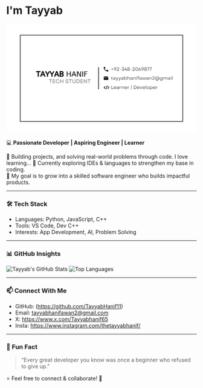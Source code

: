# I'm Tayyab

![Tayyab Hanif - Aspiring Software Engineer](https://github.com/TayyabHanif11/TayyabHanif11/blob/main/Image123.png)

💻 **Passionate Developer | Aspiring Engineer | Learner**

🚀 Building projects, and solving real-world problems through code. I love learning... 
🌱 Currently exploring IDEs & languages to strengthen my base in coding.  
🎯 My goal is to grow into a skilled software engineer who builds impactful products.

---

### 🛠️ Tech Stack
- Languages: Python, JavaScript, C++
- Tools: VS Code, Dev C++
- Interests: App Development, AI, Problem Solving

---

### 📊 GitHub Insights

![Tayyab's GitHub Stats](https://github-readme-stats.vercel.app/api?username=TayyabHanif11&show_icons=true&theme=tokyonight)
![Top Languages](https://github-readme-stats.vercel.app/api/top-langs/?username=TayyabHanif11&layout=compact&theme=tokyonight)

---


### 📫 Connect With Me
- GitHub: (https://github.com/TayyabHanif11)
- Email: tayyabhanifawan2@gmail.com
- X: https://www.x.com/Tayyabhanif65
- Insta: https://www.instagram.com/thetayyabhanif/

---
  
### 🌟 Fun Fact
> “Every great developer you know was once a beginner who refused to give up.”

⭐ Feel free to connect & collaborate! 🚀  
